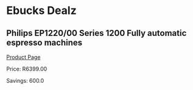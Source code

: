 
# Ebucks Dealz
## Philips EP1220/00 Series 1200 Fully automatic espresso machines
[Product Page](https://www.ebucks.com/web/shop/productSelected.do?prodId=1165753718&catId=1157555110)

Price: R6399.00

Savings: 600.0


	